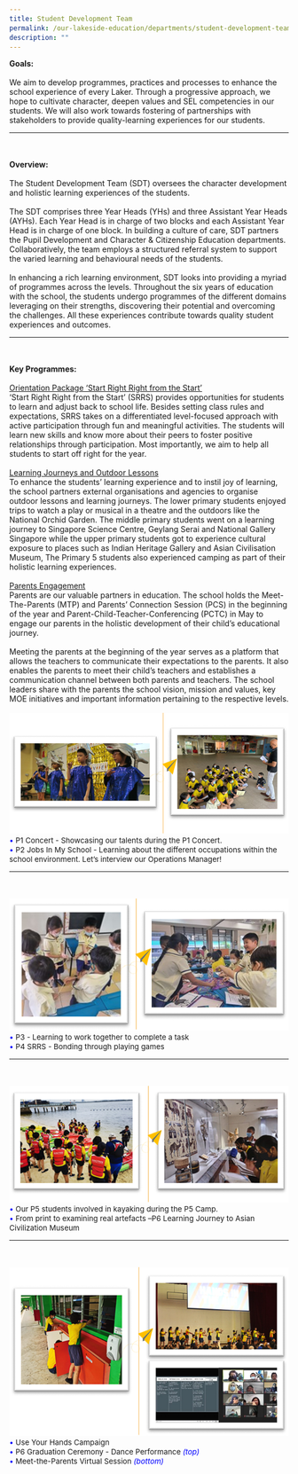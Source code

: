 ```yaml
---
title: Student Development Team
permalink: /our-lakeside-education/departments/student-development-team/
description: ""
---
```

<b>Goals:</b>
<br><br>
We aim to develop programmes, practices and processes to enhance the school experience of every Laker. Through a progressive approach, we hope to cultivate character, deepen values and SEL competencies in our students. We will also work towards fostering of partnerships with stakeholders to provide quality-learning experiences for our students.
<hr><br><br>
<b>Overview:</b>
<br><br>
The Student Development Team (SDT) oversees the character development and holistic learning experiences of the students.
<br><br>
The SDT comprises three Year Heads (YHs) and three Assistant Year Heads (AYHs). Each Year Head is in charge of two blocks and each Assistant Year Head is in charge of one block. In building a culture of care, SDT partners the Pupil Development and Character & Citizenship Education departments. Collaboratively, the team employs a structured referral system to support the varied learning and behavioural needs of the students.
<br><br>
In enhancing a rich learning environment, SDT looks into providing a myriad of programmes across the levels. Throughout the six years of education with the school, the students undergo programmes of the different domains leveraging on their strengths, discovering their potential and overcoming the challenges. All these experiences contribute towards quality student experiences and outcomes.
<hr><br><br>
<b>Key Programmes:</b>
<br><br>
<u>Orientation Package ‘Start Right Right from the Start’</u><br>
‘Start Right Right from the Start’ (SRRS) provides opportunities for students to learn and adjust back to school life. Besides setting class rules and expectations, SRRS takes on a differentiated level-focused approach with active participation through fun and meaningful activities. The students will learn new skills and know more about their peers to foster positive relationships through participation. Most importantly, we aim to help all students to start off right for the year.
<br><br>
<u>Learning Journeys and Outdoor Lessons</u><br>
To enhance the students’ learning experience and to instil joy of learning, the school partners external organisations and agencies to organise outdoor lessons and learning journeys. The lower primary students enjoyed trips to watch a play or musical in a theatre and the outdoors like the National Orchid Garden. The middle primary students went on a learning journey to Singapore Science Centre, Geylang Serai and National Gallery Singapore while the upper primary students got to experience cultural exposure to places such as Indian Heritage Gallery and Asian Civilisation Museum, The Primary 5 students also experienced camping as part of their holistic learning experiences. 
<br><br>
<u>Parents Engagement</u><br>
Parents are our valuable partners in education. The school holds the Meet-The-Parents (MTP) and Parents’ Connection Session (PCS) in the beginning of the year and Parent-Child-Teacher-Conferencing (PCTC) in May to engage our parents in the holistic development of their child’s educational journey.
<br><br>
Meeting the parents at the beginning of the year serves as a platform that allows the teachers to communicate their expectations to the parents. It also enables the parents to meet their child’s teachers and establishes a communication channel between both parents and teachers. The school leaders share with the parents the school vision, mission and values, key MOE initiatives and important information pertaining to the respective levels.
<br><br>
<img src="/images/Department/10SDT/SDT1.png">
<span style="font-size:10pt;">
<span style="color:blue;">•</span> P1 Concert - Showcasing our talents during the P1 Concert. <br><span style="color:blue;">•</span> P2 Jobs In My School - Learning about the different occupations within the school environment. Let’s interview our Operations Manager! </span>
<hr><br><br>
<img src="/images/Department/10SDT/SDT2.png">
<span style="font-size:10pt;">
<span style="color:blue;">•</span> P3 - Learning to work together to complete a task  <br><span style="color:blue;">•</span> P4 SRRS - Bonding through playing games  </span>
<hr><br><br>
<img src="/images/Department/10SDT/SDT3.png">
<span style="font-size:10pt;">
<span style="color:blue;">•</span> Our P5 students involved in kayaking during the P5 Camp.<br><span style="color:blue;">•</span> From print to examining real artefacts –P6 Learning Journey to Asian Civilization Museum  </span>
<hr><br><br>
<img src="/images/Department/10SDT/SDT4.png">
<span style="font-size:10pt;">
<span style="color:blue;">•</span> Use Your Hands Campaign  <br><span style="color:blue;">•</span> P6 Graduation Ceremony - Dance Performance <span style="color:blue;"><i>(top)</i></span><br><span style="color:blue;">•</span> Meet-the-Parents Virtual Session  <span style="color:blue;"><i>(bottom)</i></span></span>